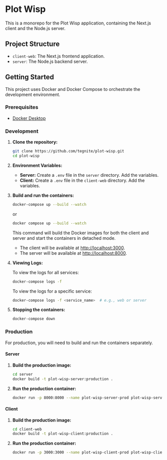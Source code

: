 # Plot Wisp

This is a monorepo for the Plot Wisp application, containing the Next.js client and the Node.js server.

## Project Structure

-   `client-web`: The Next.js frontend application.
-   `server`: The Node.js backend server.

## Getting Started

This project uses Docker and Docker Compose to orchestrate the development environment.

### Prerequisites

-   [Docker Desktop](https://www.docker.com/products/docker-desktop)

### Development

1.  **Clone the repository:**

    ```bash
    git clone https://github.com/tegnite/plot-wisp.git
    cd plot-wisp
    ```

2.  **Environment Variables:**

    -   **Server:** Create a `.env` file in the `server` directory. Add the variables.
    -   **Client:** Create a `.env` file in the `client-web` directory. Add the variables.

3.  **Build and run the containers:**

    ```bash
    docker-compose up --build --watch
    ```

    or

    ```bash
    docker compose up --build --watch
    ```

    This command will build the Docker images for both the client and server and start the containers in detached mode.

    -   The client will be available at [http://localhost:3000](http://localhost:3000).
    -   The server will be available at [http://localhost:8000](http://localhost:8000).

4.  **Viewing Logs:**

    To view the logs for all services:

    ```bash
    docker-compose logs -f
    ```

    To view the logs for a specific service:

    ```bash
    docker-compose logs -f <service_name>  # e.g., web or server
    ```

5.  **Stopping the containers:**

    ```bash
    docker-compose down
    ```

### Production

For production, you will need to build and run the containers separately.

#### Server

1.  **Build the production image:**

    ```bash
    cd server
    docker build -t plot-wisp-server:production .
    ```

2.  **Run the production container:**

    ```bash
    docker run -p 8000:8000 --name plot-wisp-server-prod plot-wisp-server:production
    ```

#### Client

1.  **Build the production image:**

    ```bash
    cd client-web
    docker build -t plot-wisp-client:production .
    ```

2.  **Run the production container:**

    ```bash
    docker run -p 3000:3000 --name plot-wisp-client-prod plot-wisp-client:production
    ```
